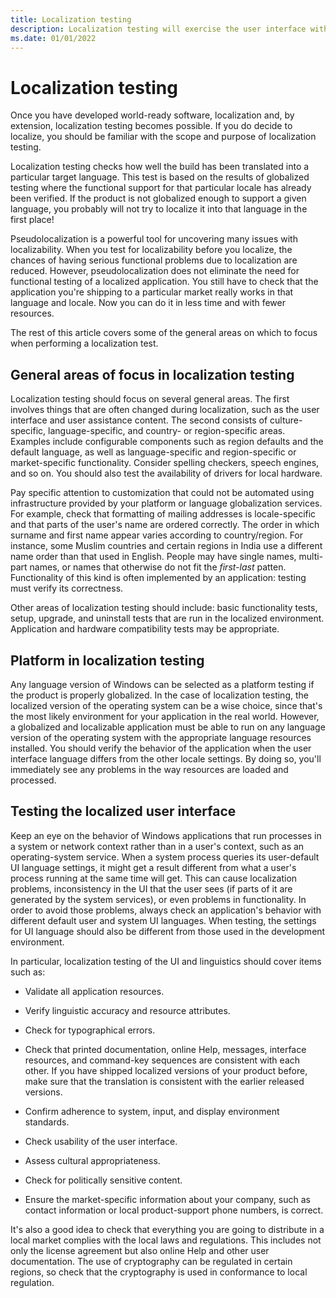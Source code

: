 ```yaml
---
title: Localization testing
description: Localization testing will exercise the user interface with a focus on localized functionality and appearance.
ms.date: 01/01/2022
---
```


# Localization testing

Once you have developed world-ready software, localization and, by extension, localization testing becomes possible.
If you do decide to localize, you should be familiar with the scope and purpose of localization testing.

Localization testing checks how well the build has been translated into a particular target language.
This test is based on the results of globalized testing where the functional support for that particular locale has already been verified.
If the product is not globalized enough to support a given language, you probably will not try to localize it into that language in the first place!

Pseudolocalization is a powerful tool for uncovering many issues with localizability.
When you test for localizability before you localize, the chances of having serious functional problems due to localization are reduced.
However, pseudolocalization does not eliminate the need for functional testing of a localized application.
You still have to check that the application you're shipping to a particular market really works in that language and locale.
Now you can do it in less time and with fewer resources.

The rest of this article covers some of the general areas on which to focus when performing a localization test.

## General areas of focus in localization testing

Localization testing should focus on several general areas.
The first involves things that are often changed during localization, such as the user interface and user assistance content.
The second consists of culture-specific, language-specific, and country- or region-specific areas.
Examples include configurable components such as region defaults and the default language, as well as language-specific and region-specific or market-specific functionality.
Consider spelling checkers, speech engines, and so on.
You should also test the availability of drivers for local hardware.

Pay specific attention to customization that could not be automated using infrastructure provided by your platform or language globalization services.
For example, check that formatting of mailing addresses is locale-specific and that parts of the user's name are ordered correctly.
The order in which surname and first name appear varies according to country/region.
For instance, some Muslim countries and certain regions in India use a different name order than that used in English.
People may have single names, multi-part names, or names that otherwise do not fit the *first-last* patten.
Functionality of this kind is often implemented by an application: testing must verify its correctness.

Other areas of localization testing should include: basic functionality tests, setup, upgrade, and uninstall tests that are run in the localized environment.
Application and hardware compatibility tests may be appropriate.

## Platform in localization testing

Any language version of Windows can be selected as a platform testing if the product is properly globalized.
In the case of localization testing, the localized version of the operating system can be a wise choice, since that's the most likely environment for your application in the real world.
However, a globalized and localizable application must be able to run on any language version of the operating system with the appropriate language resources installed.
You should verify the behavior of the application when the user interface language differs from the other locale settings.
By doing so, you'll immediately see any problems in the way resources are loaded and processed.

## Testing the localized user interface

Keep an eye on the behavior of Windows applications that run processes in a system or network context rather than in a user's context, such as an operating-system service.
When a system process queries its user-default UI language settings, it might get a result different from what a user's process running at the same time will get.
This can cause localization problems, inconsistency in the UI that the user sees (if parts of it are generated by the system services), or even problems in functionality.
In order to avoid those problems, always check an application's behavior with different default user and system UI languages.
When testing, the settings for UI language should also be different from those used in the development environment.

In particular, localization testing of the UI and linguistics should cover items such as:

- Validate all application resources.

- Verify linguistic accuracy and resource attributes.

- Check for typographical errors.

- Check that printed documentation, online Help, messages, interface resources, and command-key sequences are consistent with each other.
  If you have shipped localized versions of your product before, make sure that the translation is consistent with the earlier released versions.

- Confirm adherence to system, input, and display environment standards.

- Check usability of the user interface.

- Assess cultural appropriateness.

- Check for politically sensitive content.

- Ensure the market-specific information about your company, such as contact information or local product-support phone numbers, is correct.

It's also a good idea to check that everything you are going to distribute in a local market complies with the local laws and regulations.
This includes not only the license agreement but also online Help and other user documentation.
The use of cryptography can be regulated in certain regions, so check that the cryptography is used in conformance to local regulation.
